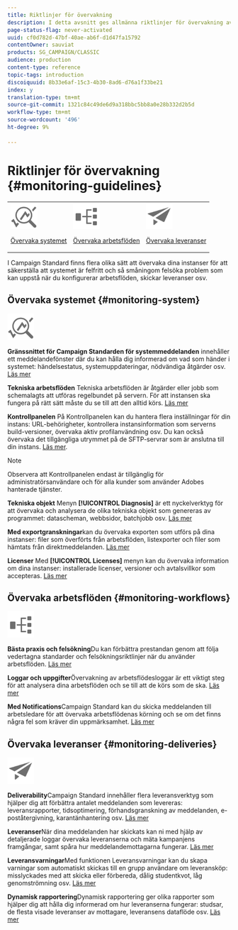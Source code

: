 ```yaml
---
title: Riktlinjer för övervakning
description: I detta avsnitt ges allmänna riktlinjer för övervakning av Campaign Standard.
page-status-flag: never-activated
uuid: cf0d782d-47bf-40ae-ab6f-d1d47fa15792
contentOwner: sauviat
products: SG_CAMPAIGN/CLASSIC
audience: production
content-type: reference
topic-tags: introduction
discoiquuid: 8b33e6af-15c3-4b30-8ad6-d76a1f33be21
index: y
translation-type: tm+mt
source-git-commit: 1321c84c49de6d9a318bbc5bb8a0e28b332d2b5d
workflow-type: tm+mt
source-wordcount: '496'
ht-degree: 9%

---
```



# Riktlinjer för övervakning {#monitoring-guidelines}

<table>
<tr><td><img src="assets/do-not-localize/icon_system.svg" width="60px"><p><a href="#monitoring-system">Övervaka systemet</a></p></td>
<td><img src="assets/do-not-localize/icon_workflows.svg" width="60px"><p><a href="#moniroting-workflows">Övervaka arbetsflöden</a></p></td>
<td><img src="assets/do-not-localize/icon_send.svg" width="60px"><p><a href="#monitoring-deliveries">Övervaka leveranser</a></p></td></tr>
</table>

I Campaign Standard finns flera olika sätt att övervaka dina instanser för att säkerställa att systemet är felfritt och så småningom felsöka problem som kan uppstå när du konfigurerar arbetsflöden, skickar leveranser osv.

## Övervaka systemet {#monitoring-system}

<img src="assets/do-not-localize/icon_system.svg" width="60px">

**Gränssnittet för Campaign Standarden för systemmeddelanden** innehåller ett meddelandefönster där du kan hålla dig informerad om vad som händer i systemet: händelsestatus, systemuppdateringar, nödvändiga åtgärder osv. [Läs mer](../../start/using/interface-description.md#top-bar)


**Tekniska arbetsflöden** Tekniska arbetsflöden är åtgärder eller jobb som schemalagts att utföras regelbundet på servern. För att instansen ska fungera på rätt sätt måste du se till att den alltid körs. [Läs mer](../../administration/using/technical-workflows.md)

**Kontrollpanelen** På Kontrollpanelen kan du hantera flera inställningar för din instans: URL-behörigheter, kontrollera instansinformation som serverns build-versioner, övervaka aktiv profilanvändning osv. Du kan också övervaka det tillgängliga utrymmet på de SFTP-servrar som är anslutna till din instans. [Läs mer](https://docs.adobe.com/content/help/sv-SE/control-panel/using/control-panel-home.html).

>[!NOTE]
>
>Observera att Kontrollpanelen endast är tillgänglig för administratörsanvändare och för alla kunder som använder Adobes hanterade tjänster.

**Tekniska objekt** Menyn **[!UICONTROL Diagnosis]** är ett nyckelverktyg för att övervaka och analysera de olika tekniska objekt som genereras av programmet: datascheman, webbsidor, batchjobb osv. [Läs mer](../../developing/using/monitoring-data-model-changes.md)

**Med exportgranskningar**kan du övervaka exporten som utförs på dina instanser: filer som överförts från arbetsflöden, listexporter och filer som hämtats från direktmeddelanden.
[Läs mer](../../administration/using/auditing-export-logs.md)

**Licenser** Med **[!UICONTROL Licenses]** menyn kan du övervaka information om dina instanser: installerade licenser, versioner och avtalsvillkor som accepteras.
[Läs mer](../../administration/using/licenses.md)

## Övervaka arbetsflöden {#monitoring-workflows}

<img src="assets/do-not-localize/icon_workflows.svg" width="60px">

**Bästa praxis och felsökning**Du kan förbättra prestandan genom att följa vedertagna standarder och felsökningsriktlinjer när du använder arbetsflöden.
[Läs mer](../../automating/using/best-practices-workflows.md)

**Loggar och uppgifter**Övervakning av arbetsflödesloggar är ett viktigt steg för att analysera dina arbetsflöden och se till att de körs som de ska.
[Läs mer](../../automating/using/monitoring-workflow-execution.md#workflow-log-and-tasks)

**Med Notifications**Campaign Standard kan du skicka meddelanden till arbetsledare för att övervaka arbetsflödenas körning och se om det finns några fel som kräver din uppmärksamhet.
[Läs mer](../../automating/using/monitoring-workflow-execution.md#error-management)

## Övervaka leveranser {#monitoring-deliveries}

<img src="assets/do-not-localize/icon_send.svg" width="60px">

**Deliverability**Campaign Standard innehåller flera leveransverktyg som hjälper dig att förbättra antalet meddelanden som levereras: leveransrapporter, tidsoptimering, förhandsgranskning av meddelanden, e-poståtergivning, karantänhantering osv.
[Läs mer](../../sending/using/about-deliverability.md)

**Leveranser**När dina meddelanden har skickats kan ni med hjälp av detaljerade loggar övervaka leveranserna och mäta kampanjens framgångar, samt spåra hur meddelandemottagarna fungerar.
[Läs mer](../../sending/using/monitoring-a-delivery.md)

**Leveransvarningar**Med funktionen Leveransvarningar kan du skapa varningar som automatiskt skickas till en grupp användare om leveransköp: misslyckades med att skicka eller förbereda, dålig studentkvot, låg genomströmning osv.
[Läs mer](../../sending/using/receiving-alerts-when-failures-happen.md)

**Dynamisk rapportering**Dynamisk rapportering ger olika rapporter som hjälper dig att hålla dig informerad om hur leveranserna fungerar: studsar, de flesta visade leveranser av mottagare, leveransens dataflöde osv.
[Läs mer](../../reporting/using/about-dynamic-reports.md)
